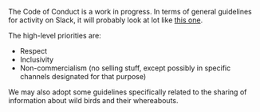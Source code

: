 The Code of Conduct is a work in progress. In terms of general guidelines for activity on Slack, it will probably look at lot like [this one](https://github.com/randsleadershipslack/documents-and-resources/blob/master/code-of-conduct.md).

The high-level priorities are:
- Respect
- Inclusivity
- Non-commercialism (no selling stuff, except possibly in specific channels designated for that purpose)

We may also adopt some guidelines specifically related to the sharing of information about wild birds and their whereabouts.
